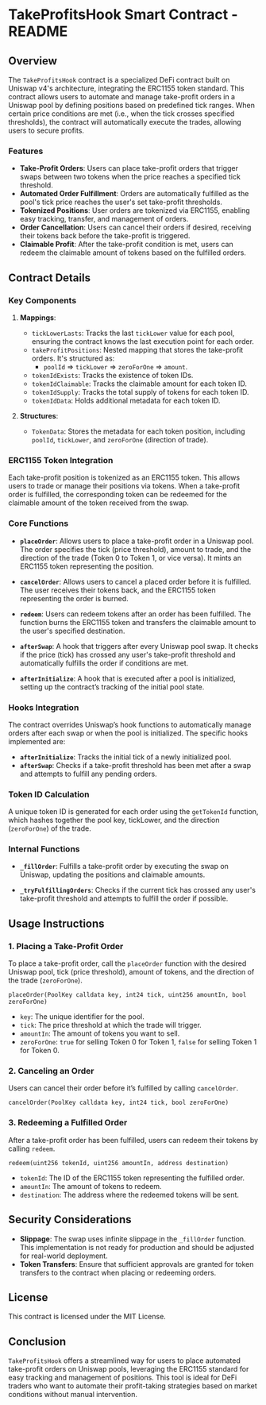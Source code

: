 # TakeProfitsHook Smart Contract - README

## Overview

The `TakeProfitsHook` contract is a specialized DeFi contract built on Uniswap v4's architecture, integrating the ERC1155 token standard. This contract allows users to automate and manage take-profit orders in a Uniswap pool by defining positions based on predefined tick ranges. When certain price conditions are met (i.e., when the tick crosses specified thresholds), the contract will automatically execute the trades, allowing users to secure profits.

### Features
- **Take-Profit Orders**: Users can place take-profit orders that trigger swaps between two tokens when the price reaches a specified tick threshold.
- **Automated Order Fulfillment**: Orders are automatically fulfilled as the pool's tick price reaches the user's set take-profit thresholds.
- **Tokenized Positions**: User orders are tokenized via ERC1155, enabling easy tracking, transfer, and management of orders.
- **Order Cancellation**: Users can cancel their orders if desired, receiving their tokens back before the take-profit is triggered.
- **Claimable Profit**: After the take-profit condition is met, users can redeem the claimable amount of tokens based on the fulfilled orders.

## Contract Details

### Key Components

1. **Mappings**:
   - `tickLowerLasts`: Tracks the last `tickLower` value for each pool, ensuring the contract knows the last execution point for each order.
   - `takeProfitPositions`: Nested mapping that stores the take-profit orders. It's structured as:
     - `poolId` => `tickLower` => `zeroForOne` => `amount`.
   - `tokenIdExists`: Tracks the existence of token IDs.
   - `tokenIdClaimable`: Tracks the claimable amount for each token ID.
   - `tokenIdSupply`: Tracks the total supply of tokens for each token ID.
   - `tokenIdData`: Holds additional metadata for each token ID.

2. **Structures**:
   - `TokenData`: Stores the metadata for each token position, including `poolId`, `tickLower`, and `zeroForOne` (direction of trade).

### ERC1155 Token Integration
Each take-profit position is tokenized as an ERC1155 token. This allows users to trade or manage their positions via tokens. When a take-profit order is fulfilled, the corresponding token can be redeemed for the claimable amount of the token received from the swap.

### Core Functions

- **`placeOrder`**: Allows users to place a take-profit order in a Uniswap pool. The order specifies the tick (price threshold), amount to trade, and the direction of the trade (Token 0 to Token 1, or vice versa). It mints an ERC1155 token representing the position.
  
- **`cancelOrder`**: Allows users to cancel a placed order before it is fulfilled. The user receives their tokens back, and the ERC1155 token representing the order is burned.
  
- **`redeem`**: Users can redeem tokens after an order has been fulfilled. The function burns the ERC1155 token and transfers the claimable amount to the user's specified destination.
  
- **`afterSwap`**: A hook that triggers after every Uniswap pool swap. It checks if the price (tick) has crossed any user's take-profit threshold and automatically fulfills the order if conditions are met.
  
- **`afterInitialize`**: A hook that is executed after a pool is initialized, setting up the contract’s tracking of the initial pool state.

### Hooks Integration

The contract overrides Uniswap’s hook functions to automatically manage orders after each swap or when the pool is initialized. The specific hooks implemented are:
- **`afterInitialize`**: Tracks the initial tick of a newly initialized pool.
- **`afterSwap`**: Checks if a take-profit threshold has been met after a swap and attempts to fulfill any pending orders.

### Token ID Calculation
A unique token ID is generated for each order using the `getTokenId` function, which hashes together the pool key, tickLower, and the direction (`zeroForOne`) of the trade.

### Internal Functions

- **`_fillOrder`**: Fulfills a take-profit order by executing the swap on Uniswap, updating the positions and claimable amounts.
  
- **`_tryFulfillingOrders`**: Checks if the current tick has crossed any user's take-profit threshold and attempts to fulfill the order if possible.

## Usage Instructions

### 1. Placing a Take-Profit Order
To place a take-profit order, call the `placeOrder` function with the desired Uniswap pool, tick (price threshold), amount of tokens, and the direction of the trade (`zeroForOne`).

```solidity
placeOrder(PoolKey calldata key, int24 tick, uint256 amountIn, bool zeroForOne)
```

- `key`: The unique identifier for the pool.
- `tick`: The price threshold at which the trade will trigger.
- `amountIn`: The amount of tokens you want to sell.
- `zeroForOne`: `true` for selling Token 0 for Token 1, `false` for selling Token 1 for Token 0.

### 2. Canceling an Order
Users can cancel their order before it’s fulfilled by calling `cancelOrder`.

```solidity
cancelOrder(PoolKey calldata key, int24 tick, bool zeroForOne)
```

### 3. Redeeming a Fulfilled Order
After a take-profit order has been fulfilled, users can redeem their tokens by calling `redeem`.

```solidity
redeem(uint256 tokenId, uint256 amountIn, address destination)
```

- `tokenId`: The ID of the ERC1155 token representing the fulfilled order.
- `amountIn`: The amount of tokens to redeem.
- `destination`: The address where the redeemed tokens will be sent.

## Security Considerations

- **Slippage**: The swap uses infinite slippage in the `_fillOrder` function. This implementation is not ready for production and should be adjusted for real-world deployment.
- **Token Transfers**: Ensure that sufficient approvals are granted for token transfers to the contract when placing or redeeming orders.
  
## License

This contract is licensed under the MIT License.

## Conclusion

`TakeProfitsHook` offers a streamlined way for users to place automated take-profit orders on Uniswap pools, leveraging the ERC1155 standard for easy tracking and management of positions. This tool is ideal for DeFi traders who want to automate their profit-taking strategies based on market conditions without manual intervention.